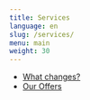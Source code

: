 ```yaml
---
title: Services
language: en
slug: /services/
menu: main
weight: 30
---
```


* [What changes?](/gdpr/info/)
* [Our Offers](/gdpr/offers/)
